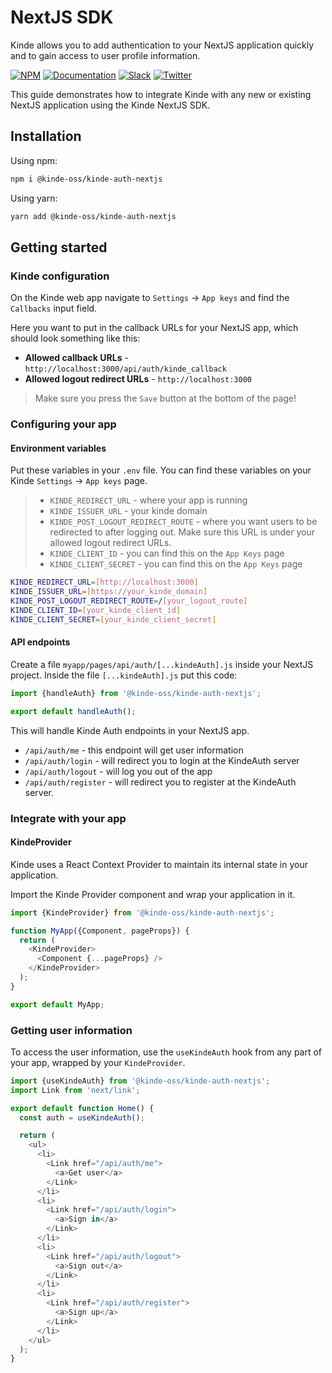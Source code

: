 # NextJS SDK

Kinde allows you to add authentication to your NextJS application quickly and to gain access to user profile information.

[![NPM](https://img.shields.io/npm/v/@kinde-oss/kinde-auth-nextjs.svg)](https://www.npmjs.com/package/@kinde-oss/kinde-auth-nextjs)
[![Documentation](https://img.shields.io/badge/Kinde-Docs-green.svg)](https://kinde.com/docs)
[![Slack](https://img.shields.io/badge/Chat-Slack-pink.svg)](https://join.slack.com/t/thekindecommunity/shared_invite/zt-1pwhkx0gg-se1H8nY9Y8CwAY6Ppzi~Nw)
[![Twitter](https://img.shields.io/twitter/follow/HeyKinde?style=social)](https://twitter.com/intent/follow?screen_name=HeyKinde)

This guide demonstrates how to integrate Kinde with any new or existing NextJS application using the Kinde NextJS SDK.

## Installation

Using npm:

```bash
npm i @kinde-oss/kinde-auth-nextjs
```

Using yarn:

```bash
yarn add @kinde-oss/kinde-auth-nextjs
```

## Getting started

### Kinde configuration

On the Kinde web app navigate to `Settings` -> `App keys` and find the `Callbacks` input field.

Here you want to put in the callback URLs for your NextJS app, which should look something like this:

- **Allowed callback URLs** - `http://localhost:3000/api/auth/kinde_callback`
- **Allowed logout redirect URLs** - `http://localhost:3000`

> Make sure you press the `Save` button at the bottom of the page!

### Configuring your app

#### Environment variables

Put these variables in your `.env` file. You can find these variables on your Kinde `Settings` -> `App keys` page.

> - `KINDE_REDIRECT_URL` - where your app is running
> - `KINDE_ISSUER_URL` - your kinde domain
> - `KINDE_POST_LOGOUT_REDIRECT_ROUTE` - where you want users to be redirected to after logging out. Make sure this URL is under your allowed logout redirect URLs.
> - `KINDE_CLIENT_ID` - you can find this on the `App Keys` page
> - `KINDE_CLIENT_SECRET` - you can find this on the `App Keys` page

```bash
KINDE_REDIRECT_URL=[http://localhost:3000]
KINDE_ISSUER_URL=[https://your_kinde_domain]
KINDE_POST_LOGOUT_REDIRECT_ROUTE=/[your_logout_route]
KINDE_CLIENT_ID=[your_kinde_client_id]
KINDE_CLIENT_SECRET=[your_kinde_client_secret]
```

#### API endpoints

Create a file `myapp/pages/api/auth/[...kindeAuth].js` inside your NextJS project. Inside the file `[...kindeAuth].js` put this code:

```js
import {handleAuth} from '@kinde-oss/kinde-auth-nextjs';

export default handleAuth();
```

This will handle Kinde Auth endpoints in your NextJS app.

- `/api/auth/me` - this endpoint will get user information
- `/api/auth/login` - will redirect you to login at the KindeAuth server
- `/api/auth/logout` - will log you out of the app
- `/api/auth/register` - will redirect you to register at the KindeAuth server.

### Integrate with your app

#### KindeProvider

Kinde uses a React Context Provider to maintain its internal state in your application.

Import the Kinde Provider component and wrap your application in it.

```js
import {KindeProvider} from '@kinde-oss/kinde-auth-nextjs';

function MyApp({Component, pageProps}) {
  return (
    <KindeProvider>
      <Component {...pageProps} />
    </KindeProvider>
  );
}

export default MyApp;
```

### Getting user information

To access the user information, use the `useKindeAuth` hook from any part of your app, wrapped by your `KindeProvider`.

```js
import {useKindeAuth} from '@kinde-oss/kinde-auth-nextjs';
import Link from 'next/link';

export default function Home() {
  const auth = useKindeAuth();

  return (
    <ul>
      <li>
        <Link href="/api/auth/me">
          <a>Get user</a>
        </Link>
      </li>
      <li>
        <Link href="/api/auth/login">
          <a>Sign in</a>
        </Link>
      </li>
      <li>
        <Link href="/api/auth/logout">
          <a>Sign out</a>
        </Link>
      </li>
      <li>
        <Link href="/api/auth/register">
          <a>Sign up</a>
        </Link>
      </li>
    </ul>
  );
}
```

